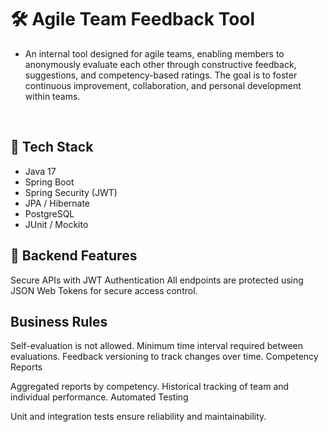 # 🛠️ Agile Team Feedback Tool 
* An internal tool designed for agile teams, enabling members to anonymously evaluate each other through constructive feedback, suggestions, and competency-based ratings. The goal is to foster continuous improvement, collaboration, and personal development within teams.
<br/>

## 🚀 Tech Stack
* Java 17
* Spring Boot
* Spring Security (JWT)
* JPA / Hibernate
* PostgreSQL
* JUnit / Mockito

  
## 🔐 Backend Features
Secure APIs with JWT Authentication
All endpoints are protected using JSON Web Tokens for secure access control.

## Business Rules

Self-evaluation is not allowed.
Minimum time interval required between evaluations.
Feedback versioning to track changes over time.
Competency Reports

Aggregated reports by competency.
Historical tracking of team and individual performance.
Automated Testing

Unit and integration tests ensure reliability and maintainability.
